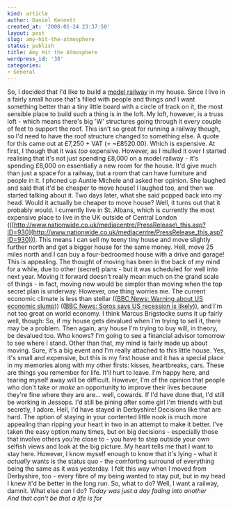 ```yaml
---
kind: article
author: Daniel Kennett
created_at: '2008-01-24 23:37:50'
layout: post
slug: amy-hit-the-atmosphere
status: publish
title: Amy Hit the Atmosphere
wordpress_id: '38'
categories:
- General
---
```


So, I decided that I'd like to build a [model railway](/blog/2008/01/unavoidable-regression/) in my house. Since I live in a
fairly small house that's filled with people and things *and* I want
something better than a tiny little board with a circle of track on it,
the most sensible place to build such a thing is in the loft. My loft,
however, is a truss loft - which means there's big 'W' structures going
through it every couple of feet to support the roof. This isn't so great
for running a railway though, so I'd need to have the roof structure
changed to something else. A quote for this came out at £7,250 + VAT (=
\~£8520.00). Which is expensive. At first, I though that it was *too*
expensive. However, as I mulled it over I started realising that it's
not just spending £8,000 on a model railway - it's spending £8,000 on
essentially a new room for the house. It'd give much than just a space
for a railway, but a room that can have furniture and people in it. I
phoned up Auntie Michele and asked her opinion. She laughed and said
that it'd be cheaper to move house! I laughed too, and then we started
talking about it. Two days later, what she said popped back into my
head. Would it actually be cheaper to move house? Well, it turns out
that it probably would. I currently live in St. Albans, which is
currently the most expensive place to live in the UK outside of Central
London
(([http://www.nationwide.co.uk/mediacentre/PressRelease\_this.asp?ID=930](http://www.nationwide.co.uk/mediacentre/PressRelease_this.asp?ID=930))).
This means I can sell my teeny tiny house and move slightly further
north and get a bigger house for the same money. Hell, move 25 miles
north and I can buy a four-bedroomed house with a drive and garage! This
is appealing. The thought of moving has been in the back of my mind for
a while, due to other (secret) plans - but it was scheduled for well
into next year. Moving it forward doesn't really mean much on the grand
scale of things - in fact, moving now would be simpler than moving when
the top secret plan is underway. However, one thing worries me. The
current economic climate is less than stellar (([BBC News: Warning about US economic slump](http://news.bbc.co.uk/1/hi/business/7204368.stm)))
(([BBC News: Soros says US recession is likely](http://news.bbc.co.uk/1/hi/business/7204159.stm))), and I'm not
too great on world economy. I think Marcus Brigstocke sums it up fairly
well, though: So, if my house gets devalued when I'm trying to sell it,
there may be a problem. Then again, any house I'm trying to buy will, in
theory, be devalued too. Who knows? I'm going to see a financial advisor
tomorrow to see where I stand. Other than that, my mind is fairly made
up about moving. Sure, it's a big event and I'm really attached to this
little house. Yes, it's small and expensive, but this is my first house
and it has a special place in my memories along with my other firsts:
kisses, heartbreaks, cars. These are things you remember for life. It'll
hurt to leave. I'm happy here, and tearing myself away will be
difficult. However, I'm of the opinion that people who don't take or
*make* an opportunity to improve their lives because they're fine where
they are are... well, cowards. If I'd have done that, I'd still be
working in Jessops. I'd still be pining after some girl I'm friends with
but secretly, I adore. Hell, I'd have stayed in Derbyshire! Decisions
like that are hard. The option of staying in your contented little nook
is much more appealing than ripping your heart in two in an attempt to
make it better. I've taken the easy option many times, but on big
decisions - especially those that involve others you're close to - you
have to step outside your own selfish views and look at the big picture.
My heart tells me that I want to stay here. However, I know myself
enough to know that it's lying - what it *actually* wants is the status
quo - the comforting surround of everything being the same as it was
yesterday. I felt this way when I moved from Derbyshire, too - every
fibre of my being wanted to stay put, but in my head I knew it'd be
better in the long run. So, what to do? Well, I want a railway, damnit.
What else *can* I do? *Today was just a day fading into another \
 And that can't be that a life is for*
